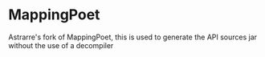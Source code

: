 # MappingPoet
Astrarre's fork of MappingPoet, this is used to generate the API sources jar without the use of a decompiler
